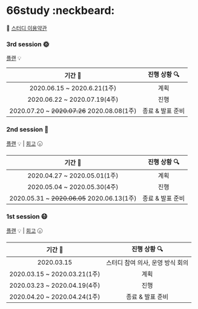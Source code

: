 # 66study :neckbeard:

:pushpin: [스터디 이용약관](https://docs.google.com/document/d/17uigaqeVh0eb82SwULPaC1Wghw5Tt4uyWU-eNrkkPeo/edit)

### 3rd session :sun_with_face:	

 [플랜](./스터디계획/스터디계획-3차.md) :bulb: 

기간 :calendar: |진행 상황 :mag:
:---:|:---:  
2020.06.15 ~ 2020.6.21(1주) | 계획  
2020.06.22 ~ 2020.07.19(4주) | 진행  
2020.07.20 ~ ~~2020.07.26~~ 2020.08.08(1주) | 종료 & 발표 준비

### 2nd session :seedling:
[플랜](./스터디계획/스터디계획-2차.md) :bulb: | [회고](./스터디회고/스터디회고-2차.md) :clock630: 

기간 :calendar: |진행 상황 :mag:
:---:|:---:  
2020.04.27 ~ 2020.05.01(1주)| 계획
2020.05.04 ~ 2020.05.30(4주)| 진행
2020.05.31 ~ ~~2020.06.05~~ 2020.06.13(1주)| 종료 & 발표 준비


### 1st session :mask:
[플랜](./스터디계획/스터디계획-1차.md) :bulb: | [회고](./스터디회고/스터디회고-1차.md) :clock630: 

기간 :calendar: |진행 상황 :mag:
:---:|:---:  
2020.03.15| 스터디 참여 의사, 운영 방식 회의
2020.03.15 ~ 2020.03.21(1주)| 계획 
2020.03.23 ~ 2020.04.19(4주)| 진행
2020.04.20 ~ 2020.04.24(1주)| 종료 & 발표 준비  
